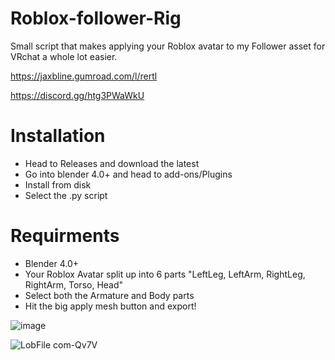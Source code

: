 # Roblox-follower-Rig
Small script that makes applying your Roblox avatar to my Follower asset for VRchat a whole lot easier.

https://jaxbline.gumroad.com/l/rertl

https://discord.gg/htg3PWaWkU

# Installation
* Head to Releases and download the latest
* Go into blender 4.0+ and head to add-ons/Plugins
* Install from disk
* Select the .py script

# Requirments
* Blender 4.0+
* Your Roblox Avatar split up into 6 parts "LeftLeg, LeftArm, RightLeg, RightArm, Torso, Head"
* Select both the Armature and Body parts
* Hit the big apply mesh button and export!

![image](https://github.com/user-attachments/assets/264dadd0-4fb8-428b-a665-d5b61609f46d)



![LobFile com-Qv7V](https://github.com/user-attachments/assets/9f19cb6d-453e-439b-ada1-2c7c19dec34b)
